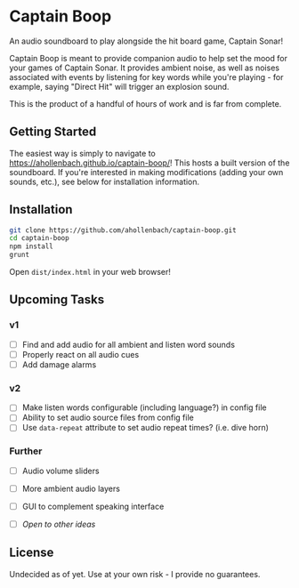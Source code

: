 # Captain Boop
An audio soundboard to play alongside the hit board game, Captain Sonar!

Captain Boop is meant to provide companion audio to help set the mood for your games of Captain Sonar. It provides ambient noise, as well as noises associated with events by listening for key words while you're playing - for example, saying "Direct Hit" will trigger an explosion sound.

This is the product of a handful of hours of work and is far from complete.

## Getting Started
The easiest way is simply to navigate to https://ahollenbach.github.io/captain-boop/! This hosts a built version of the soundboard. If you're interested in making modifications (adding your own sounds, etc.), see below for installation information.

## Installation
```bash
git clone https://github.com/ahollenbach/captain-boop.git
cd captain-boop
npm install
grunt
```

Open `dist/index.html` in your web browser!

## Upcoming Tasks
### v1
- [ ] Find and add audio for all ambient and listen word sounds
- [ ] Properly react on all audio cues
- [ ] Add damage alarms

### v2
- [ ] Make listen words configurable (including language?) in config file
- [ ] Ability to set audio source files from config file
- [ ] Use `data-repeat` attribute to set audio repeat times? (i.e. dive horn)

### Further
- [ ] Audio volume sliders
- [ ] More ambient audio layers
- [ ] GUI to complement speaking interface
- [ ] *Open to other ideas*


## License
Undecided as of yet. Use at your own risk - I provide no guarantees.
